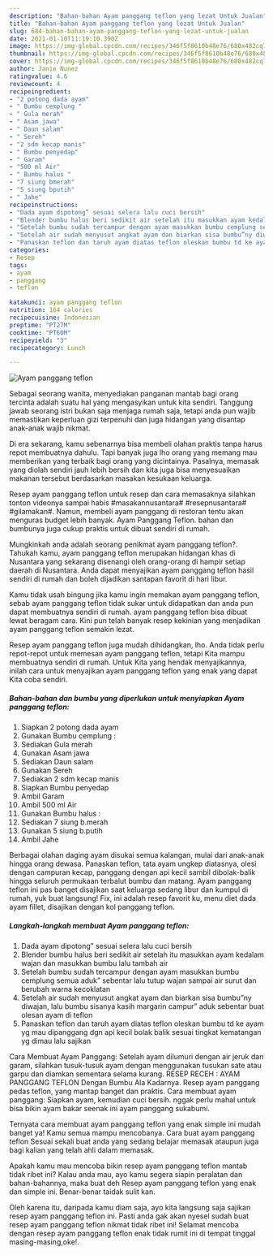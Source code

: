 ```yaml
---
description: "Bahan-bahan Ayam panggang teflon yang lezat Untuk Jualan"
title: "Bahan-bahan Ayam panggang teflon yang lezat Untuk Jualan"
slug: 684-bahan-bahan-ayam-panggang-teflon-yang-lezat-untuk-jualan
date: 2021-01-10T11:19:10.390Z
image: https://img-global.cpcdn.com/recipes/346f5f8610b48e76/680x482cq70/ayam-panggang-teflon-foto-resep-utama.jpg
thumbnail: https://img-global.cpcdn.com/recipes/346f5f8610b48e76/680x482cq70/ayam-panggang-teflon-foto-resep-utama.jpg
cover: https://img-global.cpcdn.com/recipes/346f5f8610b48e76/680x482cq70/ayam-panggang-teflon-foto-resep-utama.jpg
author: Janie Nunez
ratingvalue: 4.6
reviewcount: 4
recipeingredient:
- "2 potong dada ayam"
- " Bumbu cemplung "
- " Gula merah"
- " Asam jawa"
- " Daun salam"
- " Sereh"
- "2 sdm kecap manis"
- " Bumbu penyedap"
- " Garam"
- "500 ml Air"
- " Bumbu halus "
- "7 siung bmerah"
- "5 siung bputih"
- " Jahe"
recipeinstructions:
- "Dada ayam dipotong” sesuai selera lalu cuci bersih"
- "Blender bumbu halus beri sedikit air setelah itu masukkan ayam kedalam wajan dan masukkan bumbu lalu tambah air"
- "Setelah bumbu sudah tercampur dengan ayam masukkan bumbu cemplung semua aduk” sebentar lalu tutup wajan sampai air surut dan berubah warna kecoklatan"
- "Setelah air sudah menyusut angkat ayam dan biarkan sisa bumbu”ny diwajan, lalu bumbu sisanya kasih margarin campur” aduk sebentar buat olesan ayam di teflon"
- "Panaskan teflon dan taruh ayam diatas teflon oleskan bumbu td ke ayam yg mau dipanggang dgn api kecil bolak balik sesuai tingkat kematangan yg dimau lalu sajikan"
categories:
- Resep
tags:
- ayam
- panggang
- teflon

katakunci: ayam panggang teflon 
nutrition: 164 calories
recipecuisine: Indonesian
preptime: "PT27M"
cooktime: "PT60M"
recipeyield: "3"
recipecategory: Lunch

---
```



![Ayam panggang teflon](https://img-global.cpcdn.com/recipes/346f5f8610b48e76/680x482cq70/ayam-panggang-teflon-foto-resep-utama.jpg)

Sebagai seorang wanita, menyediakan panganan mantab bagi orang tercinta adalah suatu hal yang mengasyikan untuk kita sendiri. Tanggung jawab seorang istri bukan saja menjaga rumah saja, tetapi anda pun wajib memastikan keperluan gizi terpenuhi dan juga hidangan yang disantap anak-anak wajib nikmat.

Di era  sekarang, kamu sebenarnya bisa membeli olahan praktis tanpa harus repot membuatnya dahulu. Tapi banyak juga lho orang yang memang mau memberikan yang terbaik bagi orang yang dicintainya. Pasalnya, memasak yang diolah sendiri jauh lebih bersih dan kita juga bisa menyesuaikan makanan tersebut berdasarkan masakan kesukaan keluarga. 

Resep ayam panggang teflon untuk resep dan cara memasaknya silahkan tonton videonya sampai habis #masakannusantara# #resepnusantara# #gilamakan#. Namun, membeli ayam panggang di restoran tentu akan menguras budget lebih banyak. Ayam Panggang Teflon. bahan dan bumbunya juga cukup praktis untuk dibuat sendiri di rumah.

Mungkinkah anda adalah seorang penikmat ayam panggang teflon?. Tahukah kamu, ayam panggang teflon merupakan hidangan khas di Nusantara yang sekarang disenangi oleh orang-orang di hampir setiap daerah di Nusantara. Anda dapat menyajikan ayam panggang teflon hasil sendiri di rumah dan boleh dijadikan santapan favorit di hari libur.

Kamu tidak usah bingung jika kamu ingin memakan ayam panggang teflon, sebab ayam panggang teflon tidak sukar untuk didapatkan dan anda pun dapat membuatnya sendiri di rumah. ayam panggang teflon bisa dibuat lewat beragam cara. Kini pun telah banyak resep kekinian yang menjadikan ayam panggang teflon semakin lezat.

Resep ayam panggang teflon juga mudah dihidangkan, lho. Anda tidak perlu repot-repot untuk memesan ayam panggang teflon, tetapi Kita mampu membuatnya sendiri di rumah. Untuk Kita yang hendak menyajikannya, inilah cara untuk menyajikan ayam panggang teflon yang enak yang dapat Kita coba sendiri.

<!--inarticleads1-->

##### Bahan-bahan dan bumbu yang diperlukan untuk menyiapkan Ayam panggang teflon:

1. Siapkan 2 potong dada ayam
1. Gunakan  Bumbu cemplung :
1. Sediakan  Gula merah
1. Gunakan  Asam jawa
1. Sediakan  Daun salam
1. Gunakan  Sereh
1. Sediakan 2 sdm kecap manis
1. Siapkan  Bumbu penyedap
1. Ambil  Garam
1. Ambil 500 ml Air
1. Gunakan  Bumbu halus :
1. Sediakan 7 siung b.merah
1. Gunakan 5 siung b.putih
1. Ambil  Jahe


Berbagai olahan daging ayam disukai semua kalangan, mulai dari anak-anak hingga orang dewasa. Panaskan teflon, tata ayam ungkep diatasnya, olesi dengan campuran kecap, panggang dengan api kecil sambil dibolak-balik hingga seluruh permukaan terbalut bumbu dan matang. Ayam panggang teflon ini pas banget disajikan saat keluarga sedang libur dan kumpul di rumah, yuk buat langsung! Fix, ini adalah resep favorit ku, menu diet dada ayam fillet, disajikan dengan kol panggang teflon. 

<!--inarticleads2-->

##### Langkah-langkah membuat Ayam panggang teflon:

1. Dada ayam dipotong” sesuai selera lalu cuci bersih
1. Blender bumbu halus beri sedikit air setelah itu masukkan ayam kedalam wajan dan masukkan bumbu lalu tambah air
1. Setelah bumbu sudah tercampur dengan ayam masukkan bumbu cemplung semua aduk” sebentar lalu tutup wajan sampai air surut dan berubah warna kecoklatan
1. Setelah air sudah menyusut angkat ayam dan biarkan sisa bumbu”ny diwajan, lalu bumbu sisanya kasih margarin campur” aduk sebentar buat olesan ayam di teflon
1. Panaskan teflon dan taruh ayam diatas teflon oleskan bumbu td ke ayam yg mau dipanggang dgn api kecil bolak balik sesuai tingkat kematangan yg dimau lalu sajikan


Cara Membuat Ayam Panggang: Setelah ayam dilumuri dengan air jeruk dan garam, silahkan tusuk-tusuk ayam dengan menggunakan tusukan sate atau garpu dan diamkan sementara selama kurang. RESEP RECEH : AYAM PANGGANG TEFLON Dengan Bumbu Ala Kadarnya. Resep ayam panggang pedas teflon, yang mantap banget dan praktis. Cara membuat ayam panggang: Siapkan ayam, kemudian cuci bersih. nggak perlu mahal untuk bisa bikin ayam bakar seenak ini ayam panggang sukabumi. 

Ternyata cara membuat ayam panggang teflon yang enak simple ini mudah banget ya! Kamu semua mampu mencobanya. Cara buat ayam panggang teflon Sesuai sekali buat anda yang sedang belajar memasak ataupun juga bagi kalian yang telah ahli dalam memasak.

Apakah kamu mau mencoba bikin resep ayam panggang teflon mantab tidak ribet ini? Kalau anda mau, ayo kamu segera siapin peralatan dan bahan-bahannya, maka buat deh Resep ayam panggang teflon yang enak dan simple ini. Benar-benar taidak sulit kan. 

Oleh karena itu, daripada kamu diam saja, ayo kita langsung saja sajikan resep ayam panggang teflon ini. Pasti anda gak akan nyesel sudah buat resep ayam panggang teflon nikmat tidak ribet ini! Selamat mencoba dengan resep ayam panggang teflon enak tidak rumit ini di tempat tinggal masing-masing,oke!.

